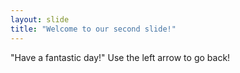 ```yaml
---
layout: slide
title: "Welcome to our second slide!"
---
```

"Have a fantastic day!"
Use the left arrow to go back!
